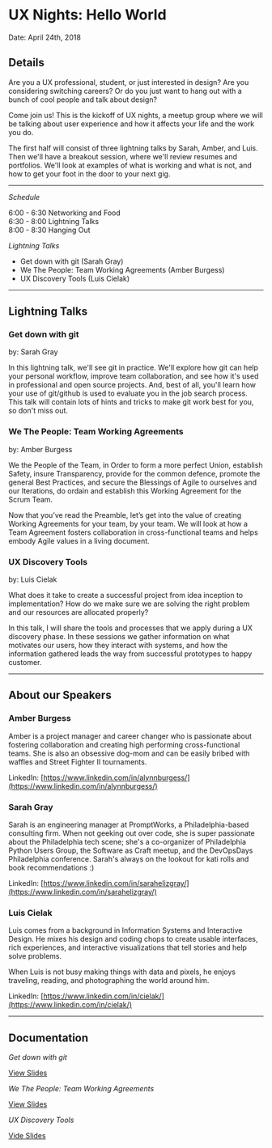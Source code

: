 # UX Nights: Hello World

Date: April 24th, 2018


## Details

Are you a UX professional, student, or just interested in design? Are you considering switching careers? Or do you just want to hang out with a bunch of cool people and talk about design?

Come join us! This is the kickoff of UX nights, a meetup group where we will be talking about user experience and how it affects your life and the work you do.

The first half will consist of three lightning talks by Sarah, Amber, and Luis. Then we'll have a breakout session, where we'll review resumes and portfolios. We'll look at examples of what is working and what is not, and how to get your foot in the door to your next gig.

- - -

*Schedule*

6:00 - 6:30 Networking and Food  
6:30 - 8:00 Lightning Talks  
8:00 - 8:30 Hanging Out 


*Lightning Talks*

- Get down with git (Sarah Gray)
- We The People: Team Working Agreements (Amber Burgess)
- UX Discovery Tools (Luis Cielak)

- - -

## Lightning Talks

### Get down with git
by: Sarah Gray

In this lightning talk, we'll see git in practice. We'll explore how git can help your personal workflow, improve team collaboration, and see how it's used in professional and open source projects. And, best of all, you'll learn how your use of git/github is used to evaluate you in the job search process. This talk will contain lots of hints and tricks to make git work best for you, so don't miss out.

### We The People: Team Working Agreements
by: Amber Burgess

We the People of the Team, in Order to form a more perfect Union, establish Safety, insure Transparency, provide for the common defence, promote the general Best Practices, and secure the Blessings of Agile to ourselves and our Iterations, do ordain and establish this Working Agreement for the Scrum Team.

Now that you’ve read the Preamble, let’s get into the value of creating Working Agreements for your team, by your team. We will look at how a Team Agreement fosters collaboration in cross-functional teams and helps embody Agile values in a living document.

### UX Discovery Tools
by: Luis Cielak

What does it take to create a successful project from idea inception to implementation? How do we make sure we are solving the right problem and our resources are allocated properly?

In this talk, I will share the tools and processes that we apply during a UX discovery phase. In these sessions we gather information on what motivates our users, how they interact with systems, and how the information gathered leads the way from successful prototypes to happy customer.

- - -

## About our Speakers

### Amber Burgess

Amber is a project manager and career changer who is passionate about fostering collaboration and creating high performing cross-functional teams. She is also an obsessive dog-mom and can be easily bribed with waffles and Street Fighter II tournaments.

LinkedIn: [https://www.linkedin.com/in/alynnburgess/](https://www.linkedin.com/in/alynnburgess/)

### Sarah Gray

Sarah is an engineering manager at PromptWorks, a Philadelphia-based consulting firm. When not geeking out over code, she is super passionate about the Philadelphia tech scene; she's a co-organizer of Philadelphia Python Users Group, the Software as Craft meetup, and the DevOpsDays Philadelphia conference. Sarah's always on the lookout for kati rolls and book recommendations :)

LinkedIn: [https://www.linkedin.com/in/sarahelizgray/](https://www.linkedin.com/in/sarahelizgray/)

### Luis Cielak

Luis comes from a background in Information Systems and Interactive Design. He mixes his design and coding chops to create usable interfaces, rich experiences, and interactive visualizations that tell stories and help solve problems.

When Luis is not busy making things with data and pixels, he enjoys traveling, reading, and photographing the world around him.

LinkedIn: [https://www.linkedin.com/in/cielak/](https://www.linkedin.com/in/cielak/)

- - -

## Documentation

*Get down with git*

[View Slides](#)

*We The People: Team Working Agreements*

[View Slides](#)

*UX Discovery Tools*

[Vide Slides](https://speakerdeck.com/luiscielak/ux-nights-hello-world)
